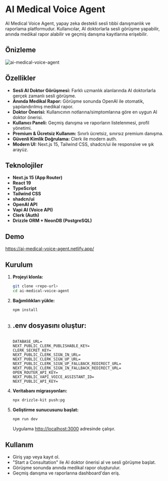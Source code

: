 # AI Medical Voice Agent

AI Medical Voice Agent, yapay zeka destekli sesli tıbbi danışmanlık ve raporlama platformudur. Kullanıcılar, AI doktorlarla sesli görüşme yapabilir, anında medikal rapor alabilir ve geçmiş danışma kayıtlarına erişebilir.

## Önizleme

![ai-medical-voice-agent](public/ai-medical-voice-agent.gif)

## Özellikler

- **Sesli AI Doktor Görüşmesi:** Farklı uzmanlık alanlarında AI doktorlarla gerçek zamanlı sesli görüşme.
- **Anında Medikal Rapor:** Görüşme sonunda OpenAI ile otomatik, yapılandırılmış medikal rapor.
- **Doktor Önerisi:** Kullanıcının notlarına/simptomlarına göre en uygun AI doktor önerisi.
- **Kullanıcı Paneli:** Geçmiş danışma ve raporların listelenmesi, profil yönetimi.
- **Premium & Ücretsiz Kullanım:** Sınırlı ücretsiz, sınırsız premium danışma.
- **Güvenli Kimlik Doğrulama:** Clerk ile modern auth.
- **Modern UI:** Next.js 15, Tailwind CSS, shadcn/ui ile responsive ve şık arayüz.

## Teknolojiler

- **Next.js 15 (App Router)**
- **React 19**
- **TypeScript**
- **Tailwind CSS**
- **shadcn/ui**
- **OpenAI API**
- **Vapi AI (Voice API)**
- **Clerk (Auth)**
- **Drizzle ORM + NeonDB (PostgreSQL)**

## Demo

https://ai-medical-voice-agent.netlify.app/

## Kurulum

1. **Projeyi klonla:**
   ```sh
   git clone <repo-url>
   cd ai-medical-voice-agent
   ```
2. **Bağımlılıkları yükle:**
   ```sh
   npm install
   ```
3. **.env dosyasını oluştur:**
   - 
     ```env

     DATABASE_URL=
     NEXT_PUBLIC_CLERK_PUBLISHABLE_KEY=
     CLERK_SECRET_KEY=
     NEXT_PUBLIC_CLERK_SIGN_IN_URL=
     NEXT_PUBLIC_CLERK_SIGN_UP_URL=
     NEXT_PUBLIC_CLERK_SIGN_UP_FALLBACK_REDIRECT_URL=
     NEXT_PUBLIC_CLERK_SIGN_IN_FALLBACK_REDIRECT_URL=
     OPEN_ROUTER_API_KEY=
     NEXT_PUBLIC_VAPI_VOICE_ASSISTANT_ID=
     NEXT_PUBLIC_API_KEY=
     ```
4. **Veritabanı migrasyonları:**
   ```sh
   npx drizzle-kit push:pg
   ```
5. **Geliştirme sunucusunu başlat:**
   ```sh
   npm run dev
   ```
   Uygulama [http://localhost:3000](http://localhost:3000) adresinde çalışır.

## Kullanım

- Giriş yap veya kayıt ol.
- "Start a Consultation" ile AI doktor önerisi al ve sesli görüşme başlat.
- Görüşme sonunda anında medikal rapor oluşturulur.
- Geçmiş danışma ve raporlarına dashboard'dan eriş.
